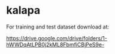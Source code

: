 # kalapa

For training and test dataset download at:

https://drive.google.com/drive/folders/1-hWWDqAtLPB0j2kML8FbmfiCBjPeS9e-
